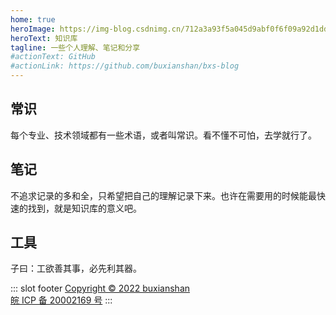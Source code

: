 ```yaml
---
home: true
heroImage: https://img-blog.csdnimg.cn/712a3a93f5a045d9abf0f6f09a92d1dd.png
heroText: 知识库
tagline: 一些个人理解、笔记和分享
#actionText: GitHub
#actionLink: https://github.com/buxianshan/bxs-blog
---
```


<div class="features">
  <div class="feature">
    <h2>常识</h2>
    <p>每个专业、技术领域都有一些术语，或者叫常识。看不懂不可怕，去学就行了。</p>
  </div>
  <div class="feature">
    <h2>笔记</h2>
    <p>不追求记录的多和全，只希望把自己的理解记录下来。也许在需要用的时候能最快速的找到，就是知识库的意义吧。</p>
  </div>
  <div class="feature">
    <h2>工具</h2>
    <p>子曰：工欲善其事，必先利其器。</p>
  </div>
</div>

::: slot footer
[Copyright © 2022 buxianshan](https://bxs.ink)<br/>[ 皖 ICP 备 20002169 号](https://beian.miit.gov.cn/)
:::